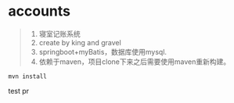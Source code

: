 # accounts
> 1. 寝室记账系统
> 2. create by king and gravel
> 3. springboot+myBatis，数据库使用mysql.
> 4. 依赖于maven，项目clone下来之后需要使用maven重新构建。
 ```
 mvn install 
 ```

test pr
